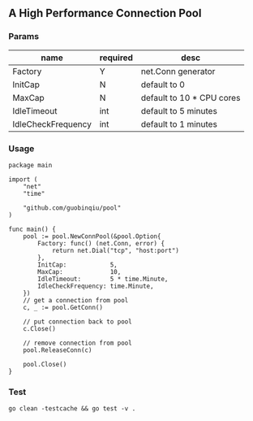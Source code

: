 A High Performance Connection Pool
---

### Params

name|required|desc
---|---|---
Factory|Y|net.Conn generator
InitCap|N|default to 0
MaxCap|N|default to 10 * CPU cores
IdleTimeout|int|default to 5 minutes
IdleCheckFrequency|int|default to 1 minutes

### Usage

```
package main

import (
	"net"
	"time"

	"github.com/guobinqiu/pool"
)

func main() {
	pool := pool.NewConnPool(&pool.Option{
		Factory: func() (net.Conn, error) {
			return net.Dial("tcp", "host:port")
		},
		InitCap:            5,
		MaxCap:             10,
		IdleTimeout:        5 * time.Minute,
		IdleCheckFrequency: time.Minute,
	})
	// get a connection from pool
	c, _ := pool.GetConn()

	// put connection back to pool
	c.Close()

	// remove connection from pool
	pool.ReleaseConn(c)

	pool.Close()
}
```

### Test

```
go clean -testcache && go test -v .
```
